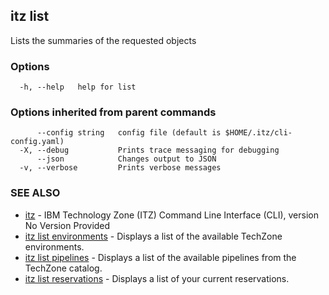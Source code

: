 ## itz list

Lists the summaries of the requested objects

### Options

```
  -h, --help   help for list
```

### Options inherited from parent commands

```
      --config string   config file (default is $HOME/.itz/cli-config.yaml)
  -X, --debug           Prints trace messaging for debugging
      --json            Changes output to JSON
  -v, --verbose         Prints verbose messages
```

### SEE ALSO

* [itz](itz.md)	 - IBM Technology Zone (ITZ) Command Line Interface (CLI), version No Version Provided
* [itz list environments](itz_list_environments.md)	 - Displays a list of the available TechZone environments.
* [itz list pipelines](itz_list_pipelines.md)	 - Displays a list of the available pipelines from the TechZone catalog.
* [itz list reservations](itz_list_reservations.md)	 - Displays a list of your current reservations.

